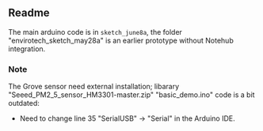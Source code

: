 ## Readme

The main arduino code is in `sketch_june8a`, the folder "envirotech_sketch_may28a" is an earlier prototype without Notehub integration.

### Note

The Grove sensor need external installation; libarary "Seeed_PM2_5_sensor_HM3301-master.zip" "basic_demo.ino" code is a bit outdated:
*  Need to change line 35 "SerialUSB" -> "Serial" in the Arduino IDE.
<br>


